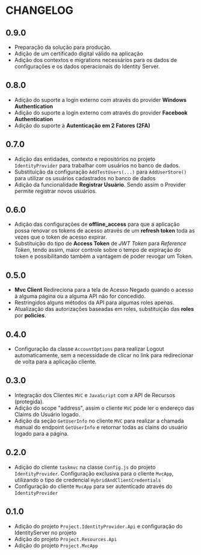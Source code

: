 # CHANGELOG

## 0.9.0

- Preparação da solução para produção.
- Adição de um certificado digital válido na aplicação
- Adição dos contextos e migrations necessários para os dados de configurações e os dados operacionais do Identity Server.

## 0.8.0

- Adição do suporte a login externo com através do provider **Windows Authentication**
- Adição do suporte a login externo com através do provider **Facebook Authentication**
- Adição do suporte à **Autenticação em 2 Fatores (2FA)**

## 0.7.0

- Adição das entidades, contexto e repositórios no projeto `IdentityProvider` para trabalhar com usuários no banco de dados.
- Substituição da configuração `AddTestUsers(...)` para `AddUserStore()` para utilizar os usuários cadastrados no banco de dados
- Adição da funcionalidade **Registrar Usuário**. Sendo assim o Provider permite registrar novos usuários.

## 0.6.0

- Adição das configurações de **offline_access** para que a aplicação possa renovar os tokens de acesso através de um **refresh token** toda as vezes que o token de acesso expirar.
- Substituição do tipo de **Access Token** de *JWT Token* para *Reference Token*, tendo assim, maior controle sobre o tempo de expiração do token e possibilitando também a vantagem de poder revogar um Token.

## 0.5.0

- **Mvc Client** Redireciona para a tela de Acesso Negado quando o acesso à alguma página ou a alguma API não for concedido.
- Restringidos alguns métodos da API para algumas roles apenas.
- Atualização das autorizações baseadas em roles, substituição das **roles** por **policies**.

## 0.4.0

- Configuração da classe `AccountOptions` para realizar Logout automaticamente, sem a necessidade de clicar no link para redirecionar de volta para a aplicação cliente.

## 0.3.0

- Integração dos Clientes `MVC` e `JavaScript` com a API de Recursos (protegida). 
- Adição do scope "address", assim o cliente `MVC` pode ler o endereço das Claims do Usuário logado.
- Adição da seção `GetUserInfo` no cliente `MVC` para realizar a chamada manual do endpoint `GetUserInfo` e retornar todas as clains do usuário logado para a página.

## 0.2.0

- Adição do cliente `taskmvc` na classe `Config.js` do projeto `IdentityProvider`. Configuração exclusiva para o cliente `MvcApp`, utilizando o tipo de credencial `HybridAndClientCredentials`
- Configuração do cliente `MvcApp` para ser autenticado através do `IdentityProvider`

## 0.1.0

- Adição do projeto `Project.IdentityProvider.Api` e configuração do IdentityServer no projeto
- Adição do projeto `Project.Resources.Api`
- Adição do projeto `Project.MvcApp`
